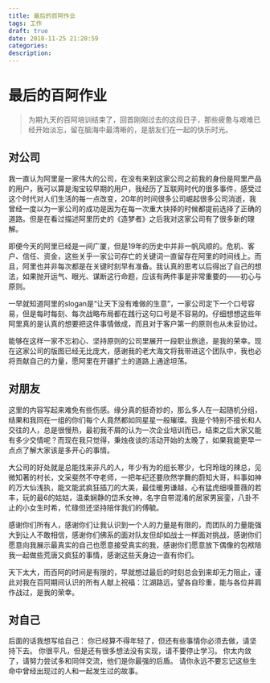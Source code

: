 ```yaml
---
title: 最后的百阿作业
tags: 工作
draft: true
date: 2018-11-25 21:20:59
categories:
description:
---
```


# 最后的百阿作业
> 为期九天的百阿培训结束了，回首刚刚过去的这段日子，那些疲惫与艰难已经开始淡忘，留在脑海中最清晰的，是朋友们在一起的快乐时光。

<!-- more -->

## 对公司
我一直认为阿里是一家伟大的公司，在没有来到这家公司之前我的身份是阿里产品的用户，我可以算是淘宝较早期的用户，我经历了互联网时代的很多事件，感受过这个时代对人们生活的每一点改变，20年的时间很多公司崛起很多公司消逝，我曾经一度以为一家公司的成功是因为在每一次重大抉择的时候都提前选择了正确的道路。但是在看过描述阿里历史的《造梦者》之后我对这家公司有了很多新的理解。

即便今天的阿里已经是一间广厦，但是19年的历史中并非一帆风顺的。危机、客户、信任、资金，这些关乎一家公司存亡的关键词一直留存在阿里的时间线上。而且，阿里也并非每次都是在关键时刻早有准备。我认真的思考以后得出了自己的想法，如果抛开运气、眼光、谋断这行命题，应该有两件事是非常重要的——初心与原则。

一早就知道阿里的slogan是“让天下没有难做的生意”，一家公司定下一个口号容易，但是每时每刻、每次战略布局都在践行这句口号是不容易的。仔细想想这些年阿里真的是认真的想要把这件事情做成，而且对于客户第一的原则也从未妥协过。

能够在这样一家不忘初心、坚持原则的公司里展开一段职业旅途，是我的荣幸。现在这家公司的版图已经无比庞大，感谢我的老大海文将我带进这个团队中，我也必将贡献自己的力量，愿阿里在开疆扩土的道路上通途坦荡。

## 对朋友
这里的内容写起来难免有些伤感。缘分真的挺奇妙的，那么多人在一起随机分组，结果和我同在一组的你们每个人竟然都如同星星一般璀璨。我是个特别不擅长和人交往的人，总是很慢热，最初我不屑的认为一次企业培训而已，结束之后大家又能有多少交情呢？而现在我只觉得，秉烛夜谈的活动开始的太晚了，如果我能更早一点点了解大家该是多开心的事情。

大公司的好处就是总能找来非凡的人，年少有为的组长寒少，七窍玲珑的辣总，见微知著的村长，文采斐然不夺老师，一把年纪还要欣然学舞的蔚知大哥，料事如神的万大仙浅执，能文能武疯狂插刀的大美，最佳暖男谦越，心有猛虎细嗅蔷薇的若丰，玩的最6的姑姑，温柔娴静的岱禾女神，名字自带混淆的居家男宸銮，八卦不止的小女生时希，忙碌但还坚持陪伴我们的傅毓。

感谢你们所有人，感谢你们让我认识到一个人的力量是有限的，而团队的力量能强大到让人不敢相信，感谢你们佛系的面对队友但却如战士一样面对挑战，感谢你们愿意向我展示最真实的自己也愿意接受真实的我，感谢你们愿意放下偶像的包袱陪我一起做些荒唐又疯狂的事情，感谢这些天身边一直有你们。

天下太大，而百阿的时间是有限的，早就想过最后的时刻总会到来却无力阻止，谨此对我在百阿期间认识的所有人献上祝福：江湖路远，望各自珍重，能与各位并肩作战过，是我的荣幸。

## 对自己

后面的话我想写给自己：
你已经算不得年轻了，但还有些事情你必须去做，请坚持下去。
你很平凡，但是还有很多想法没有实现，请不要停止学习。
你太内敛了，请努力尝试多和同伴交流，他们是你最强的后盾。
请你永远不要忘记这些生命中曾经出现过的人和一起发生过的故事。
